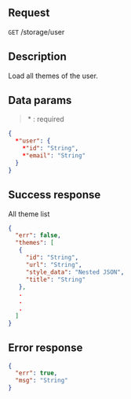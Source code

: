 ## Request

<code>GET</code> /storage/user

## Description

Load all themes of the user.

## Data params

> \* : required

```JSON
{
  *"user": {
    *"id": "String",
    *"email": "String"
  }
}
```

## Success response

All theme list

```JSON
{
  "err": false,
  "themes": [
   {
     "id": "String",
     "url": "String",
     "style_data": "Nested JSON",
     "title": "String"
   },
   .
   .
   .
  ]
}
```

## Error response

```JSON
{
  "err": true,
  "msg": "String"
}
```
